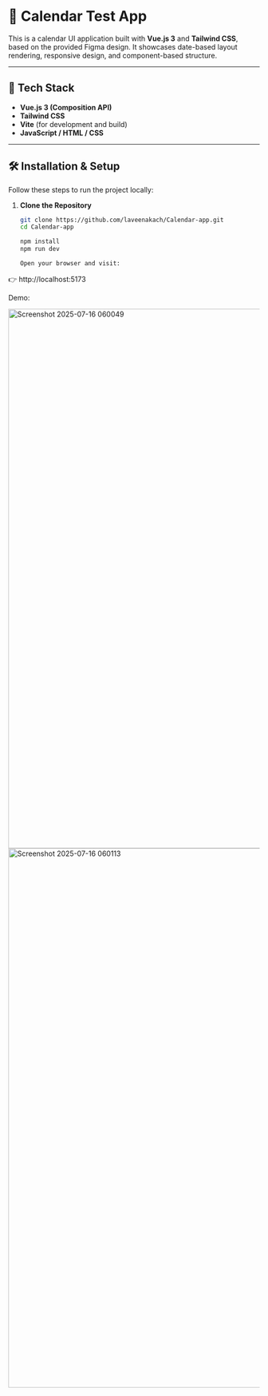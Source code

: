 # 📅 Calendar Test App

This is a calendar UI application built with **Vue.js 3** and **Tailwind CSS**, based on the provided Figma design. It showcases date-based layout rendering, responsive design, and component-based structure.

---

## 🚀 Tech Stack

- **Vue.js 3 (Composition API)**
- **Tailwind CSS**
- **Vite** (for development and build)
- **JavaScript / HTML / CSS**

---

## 🛠️ Installation & Setup

Follow these steps to run the project locally:

1. **Clone the Repository**
   ```bash
   git clone https://github.com/laveenakach/Calendar-app.git
   cd Calendar-app

   npm install
   npm run dev

   Open your browser and visit:
👉 http://localhost:5173

Demo:

<img width="1920" height="1080" alt="Screenshot 2025-07-16 060049" src="https://github.com/user-attachments/assets/25d9978e-1141-40bf-b7a8-6ce68d140482" />
<img width="1920" height="1080" alt="Screenshot 2025-07-16 060113" src="https://github.com/user-attachments/assets/672aa9a3-1a97-4457-9392-3e0b5b66be8c" />


